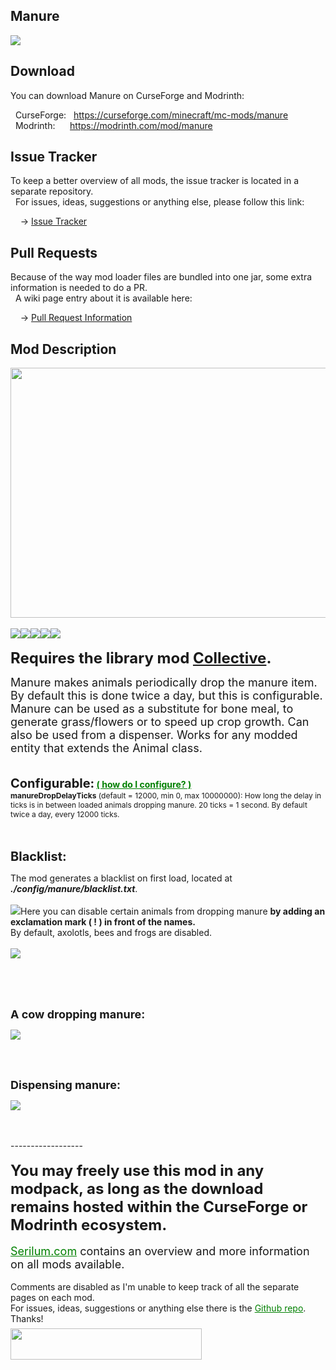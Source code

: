 <h2>Manure</h2>
<p><a href="https://github.com/Serilum/Manure"><img src="https://serilum.com/assets/data/logo/manure.png"></a></p><h2>Download</h2>
<p>You can download Manure on CurseForge and Modrinth:</p><p>&nbsp;&nbsp;CurseForge: &nbsp;&nbsp;<a href="https://curseforge.com/minecraft/mc-mods/manure">https://curseforge.com/minecraft/mc-mods/manure</a><br>&nbsp;&nbsp;Modrinth: &nbsp;&nbsp;&nbsp;&nbsp;&nbsp;<a href="https://modrinth.com/mod/manure">https://modrinth.com/mod/manure</a></p>
<h2>Issue Tracker</h2>
<p>To keep a better overview of all mods, the issue tracker is located in a separate repository.<br>&nbsp;&nbsp;For issues, ideas, suggestions or anything else, please follow this link:</p>
<p>&nbsp;&nbsp;&nbsp;&nbsp;-> <a href="https://github.com/ricksouth/serilum-mc-mods/issues">Issue Tracker</a></p>
<h2>Pull Requests</h2>
<p>Because of the way mod loader files are bundled into one jar, some extra information is needed to do a PR.<br>&nbsp;&nbsp;A wiki page entry about it is available here:</p>
<p>&nbsp;&nbsp;&nbsp;&nbsp;-> <a href="https://github.com/ricksouth/serilum-mc-mods/wiki/Pull-Request-Information">Pull Request Information</a></p>
<h2>Mod Description</h2>
<p><a href="https://serilum.com/" rel="nofollow"><img src="https://github.com/ricksouth/serilum-mc-mods/raw/master/description/a1.jpg" alt="" width="838" height="400"></a><br><br><img src="https://github.com/ricksouth/serilum-mc-mods/raw/master/description/Versions/header.png"><a href="https://legacy.curseforge.com/minecraft/mc-mods/manure/files/all?filter-status=1&filter-game-version=1738749986:75125" rel="nofollow"><img src="https://github.com/ricksouth/serilum-mc-mods/raw/master/description/Versions/1_20.png"></a><a href="https://legacy.curseforge.com/minecraft/mc-mods/manure/files/all?filter-status=1&filter-game-version=1738749986:73407" rel="nofollow"><img src="https://github.com/ricksouth/serilum-mc-mods/raw/master/description/Versions/1_19.png"></a><a href="https://legacy.curseforge.com/minecraft/mc-mods/manure/files/all?filter-status=1&filter-game-version=1738749986:73250" rel="nofollow"><img src="https://github.com/ricksouth/serilum-mc-mods/raw/master/description/Versions/1_18.png"></a><a href="https://legacy.curseforge.com/minecraft/mc-mods/manure/files/all?filter-status=1&filter-game-version=1738749986:70886" rel="nofollow"><img src="https://github.com/ricksouth/serilum-mc-mods/raw/master/description/Versions/1_16.png"></a><br><br><strong><span style="font-size:24px">Requires the library mod&nbsp;<a style="font-size:24px" href="https://curseforge.com/minecraft/mc-mods/collective" rel="nofollow">Collective</a>.<br></span></strong></p>
<p><span style="font-size:18px">Manure makes animals periodically drop the manure item. By default this is done twice a day, but this is configurable. Manure can be used as a substitute for bone meal, to generate grass/flowers or to speed up crop growth. Can also be used from a dispenser. Works for any modded entity that extends the Animal class.<br></span><br><br><strong><span style="font-size:20px">Configurable:</span> <span style="color:#008000;font-size:14px"><a style="color:#008000" href="https://github.com/ricksouth/serilum-mc-mods/wiki/how-to-configure-mods" rel="nofollow">(&nbsp;how do I configure?&nbsp;)</a></span><br></strong><span style="font-size:12px"><strong>manureDropDelayTicks</strong>&nbsp;(default = 12000, min 0, max 10000000): How long the delay in ticks is in between loaded animals dropping manure. 20 ticks = 1 second. By default twice a day, every 12000 ticks.</span></p>
<p><br><br><span style="font-size:20px"><strong>Blacklist:</strong></span></p>
<div class="spoiler">
<p><span style="font-size:14px">The mod generates a blacklist on first load, located at <em><strong>./config/manure/blacklist.txt</strong></em>.<br></span><br><img src="https://github.com/ricksouth/serilum-mc-mods/raw/master/cdn/manure/e.png"><span style="font-size:14px">Here you can disable certain animals from dropping manure <strong>by adding an exclamation mark ( ! ) in front of the names.</strong><br>By default, axolotls, bees and frogs are disabled.<br></span><br><img src="https://github.com/ricksouth/serilum-mc-mods/raw/master/cdn/manure/f.png"></p>
</div>
<p>&nbsp;</p>
<p><br><br><span style="font-size:18px"><strong>A cow dropping manure:</strong></span></p>
<div class="spoiler">
<p><img src="https://github.com/ricksouth/serilum-mc-mods/raw/master/cdn/manure/b.gif"></p>
</div>
<p>&nbsp;</p>
<p><br><span style="font-size:18px"><strong>Dispensing manure:</strong></span></p>
<div class="spoiler">
<p><img src="https://github.com/ricksouth/serilum-mc-mods/raw/master/cdn/manure/c.gif"></p>
</div>
<p>&nbsp;<br><br>------------------<br><br><span style="font-size:24px"><strong>You may freely use this mod in any modpack, as long as the download remains hosted within the CurseForge or Modrinth ecosystem.</strong></span><br><br><span style="font-size:18px"><a style="font-size:18px;color:#008000" href="https://serilum.com/" rel="nofollow">Serilum.com</a> contains an overview and more information on all mods available.</span><br><br><span style="font-size:14px">Comments are disabled as I'm unable to keep track of all the separate pages on each mod.</span><span style="font-size:14px"><br>For issues, ideas, suggestions or anything else there is the&nbsp;<a style="font-size:14px;color:#008000" href="https://github.com/ricksouth/serilum-mc-mods/" rel="nofollow">Github repo</a>. Thanks!</span><span style="font-size:6px"><br><br></span><a href="https://ricksouth.com/donate" rel="nofollow"><img src="https://raw.githubusercontent.com/ricksouth/serilum-mc-mods/master/description/Shields/donation_rounded.svg" alt="" width="306" height="50"></a></p>